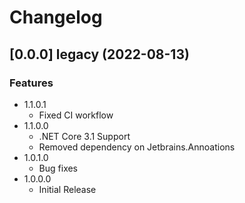 # Changelog

## [0.0.0] legacy (2022-08-13)


### Features

* 1.1.0.1
    * Fixed CI workflow
* 1.1.0.0
    * .NET Core 3.1 Support
    * Removed dependency on Jetbrains.Annoations
* 1.0.1.0
    * Bug fixes
* 1.0.0.0
    * Initial Release
